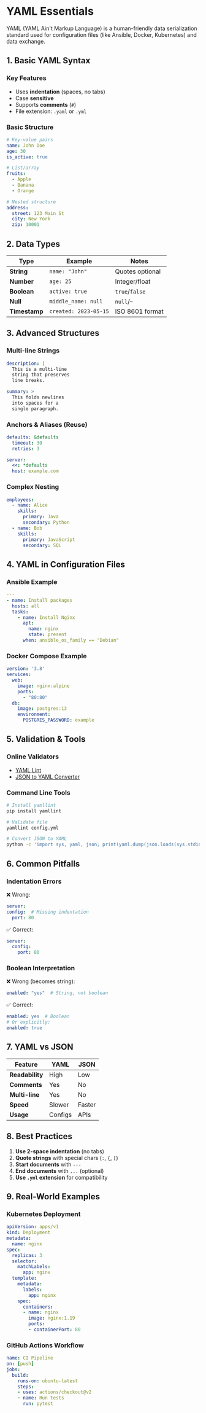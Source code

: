 # **YAML Essentials**

YAML (YAML Ain't Markup Language) is a human-friendly data serialization standard used for configuration files (like Ansible, Docker, Kubernetes) and data exchange.

## **1. Basic YAML Syntax**

### **Key Features**
- Uses **indentation** (spaces, no tabs)
- Case **sensitive**
- Supports **comments** (`#`)
- File extension: `.yaml` or `.yml`

### **Basic Structure**
```yaml
# Key-value pairs
name: John Doe
age: 30
is_active: true

# List/array
fruits:
  - Apple
  - Banana
  - Orange

# Nested structure
address:
  street: 123 Main St
  city: New York
  zip: 10001
```

## **2. Data Types**

| Type | Example | Notes |
|------|---------|-------|
| **String** | `name: "John"` | Quotes optional |
| **Number** | `age: 25` | Integer/float |
| **Boolean** | `active: true` | `true`/`false` |
| **Null** | `middle_name: null` | `null`/`~` |
| **Timestamp** | `created: 2023-05-15` | ISO 8601 format |

## **3. Advanced Structures**

### **Multi-line Strings**
```yaml
description: |
  This is a multi-line
  string that preserves
  line breaks.

summary: >
  This folds newlines
  into spaces for a
  single paragraph.
```

### **Anchors & Aliases (Reuse)**
```yaml
defaults: &defaults
  timeout: 30
  retries: 3

server:
  <<: *defaults
  host: example.com
```

### **Complex Nesting**
```yaml
employees:
  - name: Alice
    skills:
      primary: Java
      secondary: Python
  - name: Bob
    skills:
      primary: JavaScript
      secondary: SQL
```

## **4. YAML in Configuration Files**

### **Ansible Example**
```yaml
---
- name: Install packages
  hosts: all
  tasks:
    - name: Install Nginx
      apt:
        name: nginx
        state: present
      when: ansible_os_family == "Debian"
```

### **Docker Compose Example**
```yaml
version: '3.8'
services:
  web:
    image: nginx:alpine
    ports:
      - "80:80"
  db:
    image: postgres:13
    environment:
      POSTGRES_PASSWORD: example
```

## **5. Validation & Tools**

### **Online Validators**
- [YAML Lint](https://www.yamllint.com/)
- [JSON to YAML Converter](https://www.json2yaml.com/)

### **Command Line Tools**
```bash
# Install yamllint
pip install yamllint

# Validate file
yamllint config.yml

# Convert JSON to YAML
python -c 'import sys, yaml, json; print(yaml.dump(json.loads(sys.stdin.read())))' < file.json
```

## **6. Common Pitfalls**

### **Indentation Errors**
❌ Wrong:
```yaml
server:
config:  # Missing indentation
  port: 80
```

✅ Correct:
```yaml
server:
  config:
    port: 80
```

### **Boolean Interpretation**
❌ Wrong (becomes string):
```yaml
enabled: "yes"  # String, not boolean
```

✅ Correct:
```yaml
enabled: yes  # Boolean
# Or explicitly:
enabled: true
```

## **7. YAML vs JSON**

| Feature | YAML | JSON |
|---------|------|------|
| **Readability** | High | Low |
| **Comments** | Yes | No |
| **Multi-line** | Yes | No |
| **Speed** | Slower | Faster |
| **Usage** | Configs | APIs |

## **8. Best Practices**
1. **Use 2-space indentation** (no tabs)
2. **Quote strings** with special chars (`:`, `{`, `[`)
3. **Start documents** with `---`
4. **End documents** with `...` (optional)
5. **Use `.yml` extension** for compatibility

## **9. Real-World Examples**

### **Kubernetes Deployment**
```yaml
apiVersion: apps/v1
kind: Deployment
metadata:
  name: nginx
spec:
  replicas: 3
  selector:
    matchLabels:
      app: nginx
  template:
    metadata:
      labels:
        app: nginx
    spec:
      containers:
      - name: nginx
        image: nginx:1.19
        ports:
        - containerPort: 80
```

### **GitHub Actions Workflow**
```yaml
name: CI Pipeline
on: [push]
jobs:
  build:
    runs-on: ubuntu-latest
    steps:
    - uses: actions/checkout@v2
    - name: Run tests
      run: pytest
```
